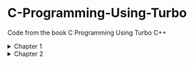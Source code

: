 # C-Programming-Using-Turbo
Code from the book C Programming Using Turbo C++ 

<details>
  <summary>Chapter 1</summary>
  
  ### [oneline.c](./Chapter1/ONELINE.C)

  Page 9

  ``I charge thee, speak!``

  ### [printwo.c](./Chapter1/PRINTWO.C)

  Page 20

  ``This is the number two: 2``

  ### [venus.c](./Chapter1/VENUS.C)

  Page 21

  ``Venus is 67 million miles``

 ``from the sun.``

  ### [sayjay.c](./Chapter1/SAYJAY.C)

  Page 22

  ``The letter j is pronounced jay.``

  ### [oneline2.c](./Chapter1/ONELINE2.C)

  Page 24

 `` I charge thee, speak!``

</details>
<details>
  <summary>Chapter 2</summary>
  
  ### [var.c](./Chapter2/VAR.C)
  
  Page 29
  
  ` This is the number two: 2 `
  
  ### [event.c](./Chapter2/EVENT.C)
  
  Page 33
  
  ` The winnning time in heat C of event 5 was 27.250000.`
  
  ### [event2.c](./Chapter2/EVENT2.C)
  
  Page 35
  
  ` The winning time in heat C of event 5 was 27.250000.`
  
  ### [event3.c](./Chapter2/EVENT3.C)
  
  Page 36
  
  ` The winning time in heat C of event 5 was 27.25. `
  
  ### [field.c](./Chapter2/FIELD.C)
  
  Page 37
  
  ` 3.0 12.5 523.3 `
  
  `300.0 1200.5 5300.3 `
  
  ### [field2.c](./Chapter2/FIELD2.C)
  
  Page 37
  
  ```
    3.0   12.5   523.3
  300.0 1200.5  5300.3
  ```
  
  ### [field3.c](./Chapter2/FIELD3.C)
  
  Page 39
  
  ```
  3.0    12.5    523.3
  300.0  1200.5  5300.3
  ```
  
  ### [tabtest.c](./Chapter2/TABTEST.C)
  
  Page 39
  
  ```
  Each    word    is
  tabbed  over    once
  ```
  
  ### [charbox.c](./Chapter2/CHARBOX.C)
  
  Page 41
  
  ### [box6char.c](./Chapter2/BOX6CHAR.C)
  
  Page 41
  
  ### [age.c](./Chapter2/AGE.C)
  
  Page 43
  
  ### [event4.c](./Chapter2/EVENT4.C)
  
  Page 44
  
  ### [addrtest.c](./Chapter2/ADDRTEST.C)
  
  Page 46
</details>
